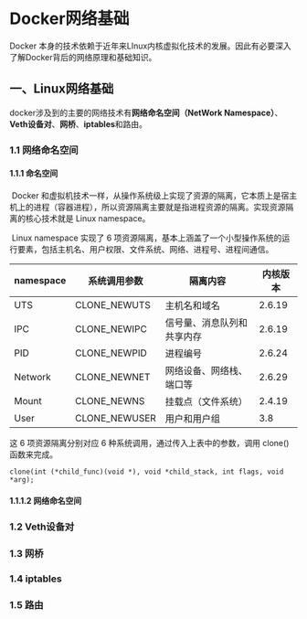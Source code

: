 # Docker网络基础

Docker 本身的技术依赖于近年来LInux内核虚拟化技术的发展。因此有必要深入了解Docker背后的网络原理和基础知识。

## 一、Linux网络基础

docker涉及到的主要的网络技术有**网络命名空间（NetWork Namespace）**、**Veth设备对**、**网桥**、**iptables**和路由。

### 1.1 网络命名空间

#### 1.1.1 命名空间

​		Docker 和虚拟机技术一样，从操作系统级上实现了资源的隔离，它本质上是宿主机上的进程（容器进程），所以资源隔离主要就是指进程资源的隔离。实现资源隔离的核心技术就是 Linux namespace。

​		Linux namespace 实现了 6 项资源隔离，基本上涵盖了一个小型操作系统的运行要素，包括主机名、用户权限、文件系统、网络、进程号、进程间通信。

| namespace | 系统调用参数  | 隔离内容                   | 内核版本 |
| --------- | ------------- | -------------------------- | -------- |
| UTS       | CLONE_NEWUTS  | 主机名和域名               | 2.6.19   |
| IPC       | CLONE_NEWIPC  | 信号量、消息队列和共享内存 | 2.6.19   |
| PID       | CLONE_NEWPID  | 进程编号                   | 2.6.24   |
| Network   | CLONE_NEWNET  | 网络设备、网络栈、端口等   | 2.6.29   |
| Mount     | CLONE_NEWNS   | 挂载点（文件系统）         | 2.4.19   |
| User      | CLONE_NEWUSER | 用户和用户组               | 3.8      |

这 6 项资源隔离分别对应 6 种系统调用，通过传入上表中的参数，调用 clone() 函数来完成。

```
clone(int (*child_func)(void *), void *child_stack, int flags, void *arg);
```

#### 1.1.1.2 网络命名空间

### 1.2 Veth设备对

### 1.3 网桥

### 1.4 iptables

### 1.5 路由



